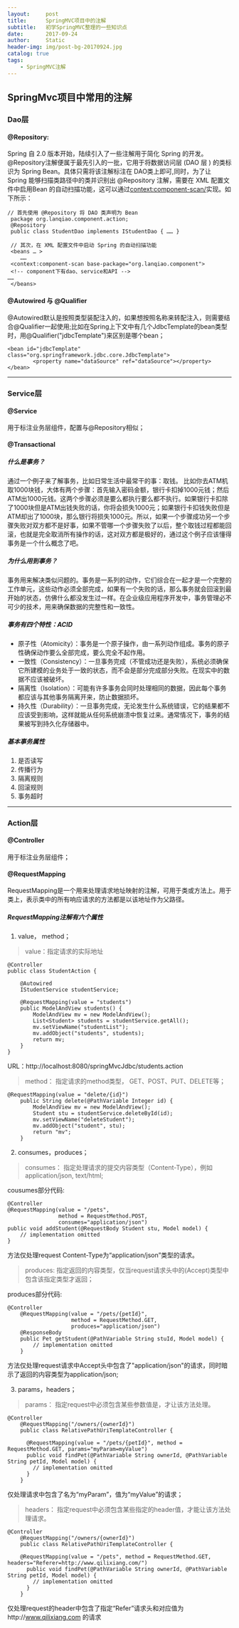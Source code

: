 ```yaml
---
layout:     post
title:      SpringMVC项目中的注解
subtitle:   初学SpringMVC整理的一些知识点
date:       2017-09-24
author:     Static
header-img: img/post-bg-20170924.jpg
catalog: true
tags:
    - SpringMVC注解
---
```


## SpringMvc项目中常用的注解
### Dao层
#### @Repository:
Spring 自 2.0  版本开始，陆续引入了一些注解用于简化 Spring 的开发。@Repository注解便属于最先引入的一批，它用于将数据访问层 (DAO 层 ) 的类标识为 Spring Bean。具体只需将该注解标注在 DAO类上即可,同时，为了让 Spring 能够扫描类路径中的类并识别出 @Repository 注解，需要在 XML 配置文件中启用Bean 的自动扫描功能，这可以通过<context:component-scan/>实现。如下所示：

```
// 首先使用 @Repository 将 DAO 类声明为 Bean 
 package org.lanqiao.component.action;
 @Repository 
 public class StudentDao implements IStudentDao { …… } 

 // 其次，在 XML 配置文件中启动 Spring 的自动扫描功能
 <beans … > 
    ……
 <context:component-scan base-package="org.lanqiao.component">
 <!-- component下有dao、service和API -->
……
 </beans>
```
#### @Autowired 与 @Qualifier
@Autowired默认是按照类型装配注入的，如果想按照名称来转配注入，则需要结合@Qualifier一起使用;比如在Spring上下文中有几个JdbcTemplate的bean类型时，用@Qualifier("jdbcTemplate")来区别是哪个bean；

```
<bean id="jdbcTemplate" class="org.springframework.jdbc.core.JdbcTemplate">
		<property name="dataSource" ref="dataSource"></property>
</bean>
```

---

### Service层

#### @Service
用于标注业务层组件，配置与@Repository相似；
#### @Transactional
##### 什么是事务？
通过一个例子来了解事务，比如日常生活中最常干的事：取钱。
比如你去ATM机取1000块钱，大体有两个步骤：首先输入密码金额，银行卡扣掉1000元钱；然后ATM出1000元钱。这两个步骤必须是要么都执行要么都不执行。如果银行卡扣除了1000块但是ATM出钱失败的话，你将会损失1000元；如果银行卡扣钱失败但是ATM却出了1000块，那么银行将损失1000元。所以，如果一个步骤成功另一个步骤失败对双方都不是好事，如果不管哪一个步骤失败了以后，整个取钱过程都能回滚，也就是完全取消所有操作的话，这对双方都是极好的，通过这个例子应该懂得事务是一个什么概念了吧。

##### 为什么用到事务？
事务用来解决类似问题的。事务是一系列的动作，它们综合在一起才是一个完整的工作单元，这些动作必须全部完成，如果有一个失败的话，那么事务就会回滚到最开始的状态，仿佛什么都没发生过一样。在企业级应用程序开发中，事务管理必不可少的技术，用来确保数据的完整性和一致性。 

##### 事务有四个特性：ACID


- 原子性（Atomicity）：事务是一个原子操作，由一系列动作组成。事务的原子性确保动作要么全部完成，要么完全不起作用。
- 一致性（Consistency）：一旦事务完成（不管成功还是失败），系统必须确保它所建模的业务处于一致的状态，而不会是部分完成部分失败。在现实中的数据不应该被破坏。
- 隔离性（Isolation）：可能有许多事务会同时处理相同的数据，因此每个事务都应该与其他事务隔离开来，防止数据损坏。
- 持久性（Durability）：一旦事务完成，无论发生什么系统错误，它的结果都不应该受到影响，这样就能从任何系统崩溃中恢复过来。通常情况下，事务的结果被写到持久化存储器中。

##### 基本事务属性
1. 是否读写
2. 传播行为
3. 隔离规则
4. 回滚规则
5. 事务超时

---

### Action层
#### @Controller
用于标注业务层组件；
#### @RequestMapping
RequestMapping是一个用来处理请求地址映射的注解，可用于类或方法上。用于类上，表示类中的所有响应请求的方法都是以该地址作为父路径。
##### RequestMapping注解有六个属性
1. value， method；

> value：指定请求的实际地址

```
@Controller
public class StudentAction {

	@Autowired
	IStudentService studentService;

	@RequestMapping(value = "students")
	public ModelAndView students() {
		ModelAndView mv = new ModelAndView();
		List<Student> students = studentService.getAll();
		mv.setViewName("studentList");
		mv.addObject("students", students);
		return mv;
	}
}
```
URL：http://localhost:8080/springMvcJdbc/students.action

> method：  指定请求的method类型， GET、POST、PUT、DELETE等；


```
@RequestMapping(value = "delete/{id}")
	public String delete(@PathVariable Integer id) {
	    ModelAndView mv = new ModelAndView();
	    Student stu = studentService.deleteById(id);
		mv.setViewName("deleteStudent");
		mv.addObject("student", stu);
		return "mv";
	}
```

2. consumes，produces；

> consumes： 指定处理请求的提交内容类型（Content-Type），例如application/json, text/html;

cousumes部分代码:
```
@Controller  
@RequestMapping(value = "/pets", 
                method = RequestMethod.POST,
                consumes="application/json")  
public void addStudent(@RequestBody Student stu, Model model) {      
    // implementation omitted  
}
```
方法仅处理request Content-Type为“application/json”类型的请求。


> produces:    指定返回的内容类型，仅当request请求头中的(Accept)类型中包含该指定类型才返回；

produces部分代码:
```
@Controller  
    @RequestMapping(value = "/pets/{petId}",
                    method = RequestMethod.GET, 
                    produces="application/json")  
    @ResponseBody  
    public Pet getStudent(@PathVariable String stuId, Model model) {      
        // implementation omitted  
    }
```
方法仅处理request请求中Accept头中包含了"application/json"的请求，同时暗示了返回的内容类型为application/json;

3. params，headers；

> params： 指定request中必须包含某些参数值是，才让该方法处理。

```
@Controller  
    @RequestMapping("/owners/{ownerId}")  
    public class RelativePathUriTemplateController {  
      
      @RequestMapping(value = "/pets/{petId}", method = RequestMethod.GET, params="myParam=myValue")  
      public void findPet(@PathVariable String ownerId, @PathVariable String petId, Model model) {      
        // implementation omitted  
      }  
    }
```
仅处理请求中包含了名为“myParam”，值为“myValue”的请求；


> headers： 指定request中必须包含某些指定的header值，才能让该方法处理请求。

```
@Controller  
    @RequestMapping("/owners/{ownerId}")  
    public class RelativePathUriTemplateController {  
      
    @RequestMapping(value = "/pets", method = RequestMethod.GET, headers="Referer=http://www.qilixiang.com/")  
      public void findPet(@PathVariable String ownerId, @PathVariable String petId, Model model) {      
        // implementation omitted  
      }  
    }
```
 仅处理request的header中包含了指定“Refer”请求头和对应值为http://www.qilixiang.com 的请求
